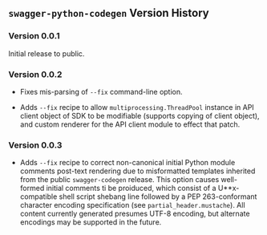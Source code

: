 ## `swagger-python-codegen` Version History

### Version 0.0.1

Initial release to public.

### Version 0.0.2

* Fixes mis-parsing of `--fix` command-line option.

* Adds `--fix` recipe to allow `multiprocessing.ThreadPool` instance in API
  client object of SDK to be modifiable (supports copying of client object),
  and custom renderer for the API client module to effect that patch.

### Version 0.0.3

* Adds `--fix` recipe to correct non-canonical initial Python module comments
  post-text rendering due to misformatted templates inherited from the public
  `swagger-codegen` release.  This option causes well-formed initial comments
  ti be proiduced, which consist of a U**x-compatible shell script shebang line
  followed by a PEP 263-conformant character encoding specification
  (see `partial_header.mustache`).  All content currently generated presumes
  UTF-8 encoding, but alternate encodings may be supported in the future.
